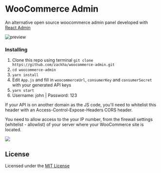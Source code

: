 # WooCommerce Admin 

An alternative open source woocommerce admin panel developed with [React Admin](https://github.com/marmelab/react-admin)

![preview](https://raw.githubusercontent.com/zackha/woocommerce-admin/master/preview5.png)

### Installing

1. Clone this repo using terminal `git clone https://github.com/zackha/woocommerce-admin.git`
2. `cd woocommerce-admin`
3. `yarn install`
4. Edit `App.js` and fill in `woocommerceUrl`, `consumerKey` and `consumerSecret` with your generated API keys
5. `yarn start`
6. Username: john | Password: 123 

If your API is on another domain as the JS code, you'll need to whitelist this header with an Access-Control-Expose-Headers CORS header.

You need to allow access to the your IP number, from the firewall settings (whitelist - allowlist) of your server where your WooCommerce site is located.

<img src="https://raw.githubusercontent.com/zackha/zackha/main/woocommerce-admin.gif">

## License  

Licensed under the [MIT License](https://github.com/zackha/woocommerce-admin/blob/master/LICENSE)
